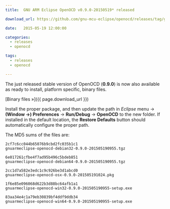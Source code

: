 ```yaml
---
title:  GNU ARM Eclipse OpenOCD v0.9.0-20150519* released

download_url: https://github.com/gnu-mcu-eclipse/openocd/releases/tag/gae-0.9.0-20150519

date:   2015-05-19 12:00:00

categories:
  - releases
  - openocd

tags:
  - releases
  - openocd

---
```


The just released stable version of OpenOCD (**0.9.0**) is now also available as ready to install, platform specific, binary files.

[Binary files »]({{ page.download_url }})

Install the proper package, and then update the path in _Eclipse_ menu →  **(Window →) Preferences** → **Run/Debug** → **OpenOCD** to the new folder. If installed in the default location, the **Restore Defaults** button should automatically configure the proper path.

The MD5 sums of the files are:

	2cf7c6cc044b65076b9cbd2fc035b1c1  
	gnuarmeclipse-openocd-debian32-0.9.0-201505190955.tgz

	6e017261cfbe4f7ad95b496c5bdeb851  
	gnuarmeclipse-openocd-debian64-0.9.0-201505190955.tgz

	2cc1d7a582e3edc1c9c926be3d1abcd0  
	gnuarmeclipse-openocd-osx-0.9.0-201505191024.pkg

	1f6e85e096068d622b3d88bc64afb1a1  
	gnuarmeclipse-openocd-win32-0.9.0-201505190955-setup.exe

	83aa34e4c1a79eb30839bf4ddf9ddb34  
	gnuarmeclipse-openocd-win64-0.9.0-201505190955-setup.exe
